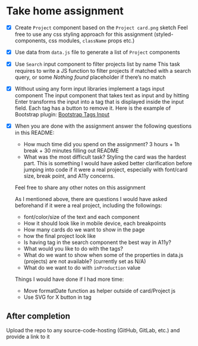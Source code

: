 # Take home assignment

- [x] Create `Project` component based on the `Project card.png` sketch
      Feel free to use any css styling approach for this assignment (styled-components, css modules, `className` props etc.)

- [x] Use data from `data.js` file to generate a list of `Project` components

- [x] Use `Search` input component to filter projects list by name
      This task requires to write a JS function to filter projects if matched with a search query, or some _Nothing found_ placeholder if there’s no match

- [x] Without using any form input libraries implement a tags input component
      The input component that takes text as input and by hitting Enter transforms the input into a tag that is displayed inside the input field. Each tag has a button to remove it.
      Here is the example of Bootstrap plugin: [Bootstrap Tags Input](https://bootstrap-tagsinput.github.io/bootstrap-tagsinput/examples/)

- [x] When you are done with the assignment answer the following questions in this README:

  - How much time did you spend on the assignment?
    3 hours + 1h break + 30 minutes filling out README
  - What was the most difficult task?
    Styling the card was the hardest part. This is something I would have asked better clarification before jumping into code if it were a real project, especially with font/card size, break point, and A11y concerns.

  Feel free to share any other notes on this assignment
  
  
  As I mentioned above, there are questions I would have asked beforehand if it were a real project, including the followings:

  - font/color/size of the text and each component
  - How it should look like in mobile device, each breakpoints
  - How many cards do we want to show in the page
  - how the final project look like
  - Is having tag in the search component the best way in A11y?
  - What would you like to do with the tags?
  - What do we want to show when some of the properties in data.js (projects) are not available? (currently set as N/A)
  - What do we want to do with `inProduction` value

  Things I would have done if I had more time:

  - Move formatDate function as helper outside of card/Project js
  - Use SVG for X button in tag

## After completion

Upload the repo to any source-code-hosting (GitHub, GitLab, etc.) and provide a link to it
